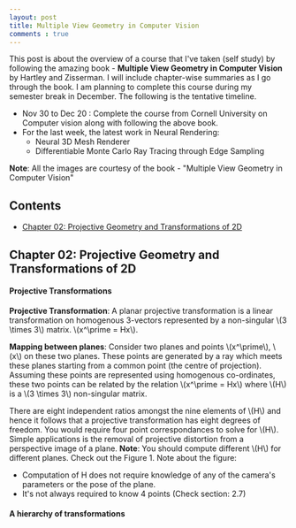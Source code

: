 ```yaml
---
layout: post
title: Multiple View Geometry in Computer Vision
comments : true
---
```


<script src="https://cdnjs.cloudflare.com/ajax/libs/mathjax/2.7.0/MathJax.js?config=TeX-AMS-MML_HTMLorMML" type="text/javascript"></script>

This post is about the overview of a course that I've taken (self study) by following the amazing book - **Multiple View Geometry in Computer Vision** by Hartley and Zisserman. I will include chapter-wise summaries as I go through the book. I am planning to complete this course during my semester break in December. The following is the tentative timeline.

- Nov 30 to Dec 20 : Complete the course from Cornell University on Computer vision along with following the above book.
- For the last week, the latest work in Neural Rendering:
    - Neural 3D Mesh Renderer
    - Differentiable Monte Carlo Ray Tracing through Edge Sampling

**Note**: All the images are courtesy of the book - "Multiple View Geometry in Computer Vision"

## Contents
- [Chapter 02: Projective Geometry and Transformations of 2D](#c02)


<a name='c02'></a>
## Chapter 02: Projective Geometry and Transformations of 2D

#### Projective Transformations

**Projective Transformation**: A planar projective transformation is a linear transformation on homogenous 3-vectors represented by a non-singular \\(3 \times 3\\) matrix. \\(x^\prime = Hx\\).

**Mapping between planes**: Consider two planes and points \\(x^\prime\\), \\(x\\) on these two planes. These points are generated  by a ray which meets these planes starting from a common point (the centre of projection). Assuming these points are represented using homogenous co-ordinates, these two points can be related by the relation \\(x^\prime = Hx\\) where \\(H\\) is a \\(3 \times 3\\) non-singular matrix.

There are eight independent ratios amongst the nine elements of \\(H\\) and hence it follows that a projective transformation has eight degrees of freedom. You would require four point correspondances to solve for \\(H\\). Simple applications is the removal of projective distortion from a perspective image of a plane. **Note**: You should compute different \\(H\\) for different planes. Check out the Figure 1. Note about the figure:
- Computation of H does not require knowledge of any of the camera's parameters or the pose of the plane.
- It's not always required to know 4 points (Check section: 2.7)

#### A hierarchy of transformations
